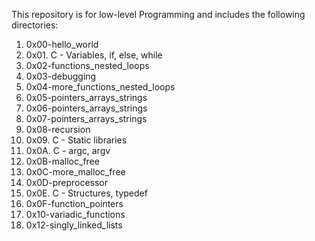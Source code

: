 This repository is for low-level Programming and includes the following directories:

1) 0x00-hello_world
2) 0x01. C - Variables, if, else, while
3) 0x02-functions_nested_loops
4) 0x03-debugging
5) 0x04-more_functions_nested_loops
6) 0x05-pointers_arrays_strings
7) 0x06-pointers_arrays_strings
8) 0x07-pointers_arrays_strings
9) 0x08-recursion
10) 0x09. C - Static libraries
11)  0x0A. C - argc, argv
12) 0x0B-malloc_free
13) 0x0C-more_malloc_free
14) 0x0D-preprocessor
15)  0x0E. C - Structures, typedef
16) 0x0F-function_pointers
17) 0x10-variadic_functions
18) 0x12-singly_linked_lists
